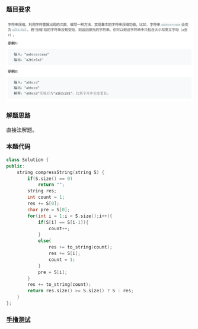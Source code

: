 ### 题目要求

![](pic/01-06.png)

### 解题思路

直接法解题。

### 本题代码

```c++
class Solution {
public:
    string compressString(string S) {
        if(S.size() == 0)
            return "";
        string res;
        int count = 1;
        res += S[0];
        char pre = S[0];
        for(int i = 1;i < S.size();i++){
            if(S[i] == S[i-1]){
                count++;
            }
            else{
                res += to_string(count);
                res += S[i];
                count = 1;
            }
            pre = S[i];
        }
        res += to_string(count);
        return res.size() >= S.size() ? S : res;
    }
};
```

### [手撸测试](https://leetcode-cn.com/problems/compress-string-lcci/)  

